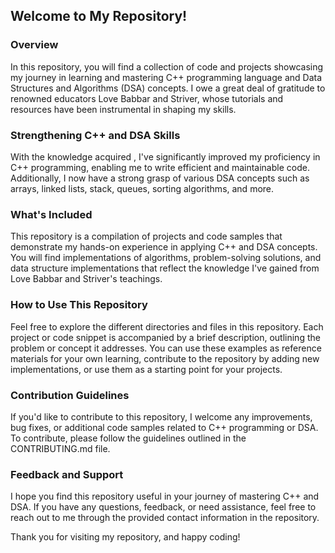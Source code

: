 ## Welcome to My Repository!

### Overview
In this repository, you will find a collection of code and projects showcasing my journey in learning and mastering C++ programming language and Data Structures and Algorithms (DSA) concepts. I owe a great deal of gratitude to renowned educators Love Babbar and Striver, whose tutorials and resources have been instrumental in shaping my skills.

### Strengthening C++ and DSA Skills
With the knowledge acquired , I've significantly improved my proficiency in C++ programming, enabling me to write efficient and maintainable code. Additionally, I now have a strong grasp of various DSA concepts such as arrays, linked lists, stack, queues, sorting algorithms, and more.

### What's Included
This repository is a compilation of projects and code samples that demonstrate my hands-on experience in applying C++ and DSA concepts. You will find implementations of algorithms, problem-solving solutions, and data structure implementations that reflect the knowledge I've gained from Love Babbar and Striver's teachings.

### How to Use This Repository
Feel free to explore the different directories and files in this repository. Each project or code snippet is accompanied by a brief description, outlining the problem or concept it addresses. You can use these examples as reference materials for your own learning, contribute to the repository by adding new implementations, or use them as a starting point for your projects.

### Contribution Guidelines
If you'd like to contribute to this repository, I welcome any improvements, bug fixes, or additional code samples related to C++ programming or DSA. To contribute, please follow the guidelines outlined in the CONTRIBUTING.md file.

### Feedback and Support
I hope you find this repository useful in your journey of mastering C++ and DSA. If you have any questions, feedback, or need assistance, feel free to reach out to me through the provided contact information in the repository.

Thank you for visiting my repository, and happy coding!

